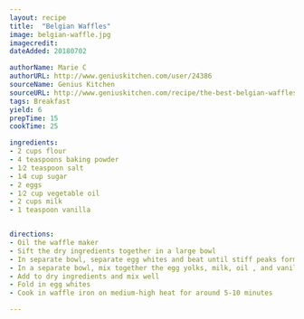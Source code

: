 ```yaml
---
layout: recipe
title:  "Belgian Waffles"
image: belgian-waffle.jpg
imagecredit:
dateAdded: 20180702

authorName: Marie C
authorURL: http://www.geniuskitchen.com/user/24386
sourceName: Genius Kitchen
sourceURL: http://www.geniuskitchen.com/recipe/the-best-belgian-waffles-63071
tags: Breakfast
yield: 6
prepTime: 15
cookTime: 25

ingredients:
- 2 cups flour
- 4 teaspoons baking powder
- 1⁄2 teaspoon salt
- 1⁄4 cup sugar
- 2 eggs
- 1⁄2 cup vegetable oil
- 2 cups milk
- 1 teaspoon vanilla


directions:
- Oil the waffle maker 
- Sift the dry ingredients together in a large bowl
- In separate bowl, separate egg whites and beat until stiff peaks form
- In a separate bowl, mix together the egg yolks, milk, oil , and vanilla, stir slightly
- Add to dry ingredients and mix well
- Fold in egg whites
- Cook in waffle iron on medium-high heat for around 5-10 minutes

---
```

